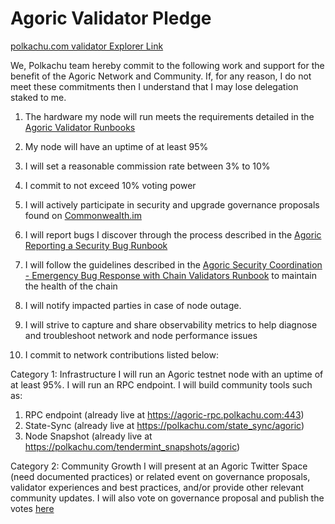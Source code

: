 # Agoric Validator Pledge

[polkachu.com validator Explorer Link](https://main.explorer.agoric.net/validator/agoricvaloper108p8an08ztyxp8yhd2ca5zn456e3myqksy22pa) 

We, Polkachu team hereby commit to the following work and support for the benefit of the Agoric Network and Community. If, for any reason, I do not meet these commitments then I understand that I may lose delegation staked to me.

1. The hardware my node will run meets the requirements detailed in the [Agoric Validator Runbooks](https://github.com/Agoric/agoric-sdk/wiki/Runbook%...)

2. My node will have an uptime of at least 95%

3. I will set a reasonable commission rate between 3% to 10%

4. I commit to not exceed 10% voting power

5. I will actively participate in security and upgrade governance proposals found on [Commonwealth.im](https://commonwealth.im/agoric)

6. I will report bugs I discover through the process described in the [Agoric Reporting a Security Bug Runbook](https://github.com/Agoric/agoric-sdk/wiki/Runbook%...)

7. I will follow the guidelines described in the [Agoric Security Coordination - Emergency Bug Response with Chain Validators Runbook](https://github.com/Agoric/agoric-sdk/wiki/Runbook%...) to maintain the health of the chain

8. I will notify impacted parties in case of node outage.

9. I will strive to capture and share observability metrics to help diagnose and troubleshoot network and node performance issues

10. I commit to network contributions listed below:

Category 1: Infrastructure
I will run an Agoric testnet node with an uptime of at least 95%. I will run an RPC endpoint. I will build community tools such as:
1. RPC endpoint (already live at https://agoric-rpc.polkachu.com:443)
2. State-Sync (already live at https://polkachu.com/state_sync/agoric)
3. Node Snapshot (already live at https://polkachu.com/tendermint_snapshots/agoric)

Category 2: Community Growth
I will present at an Agoric Twitter Space (need documented practices) or related event on governance proposals, validator experiences and best practices, and/or provide other relevant community updates‌. I will also vote on governance proposal and publish the votes [here](https://polkachu.com/gov_votes?network=agoric)
